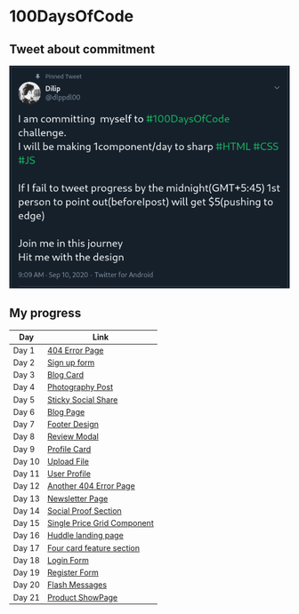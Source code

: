 # 100DaysOfCode

## Tweet about commitment

[![Official Tweet about commitment toward #100DayOfCode](tweet.png)](https://twitter.com/dlppdl00/status/1303897091802935296)

## My progress

| Day    | Link           |
| ------ | -------------- |
| Day 1  | [404 Error Page](https://dlppdl.github.io/100dayschallange/Day01/)|
| Day 2  | [Sign up form](https://dlppdl.github.io/100dayschallange/Day02/) |
| Day 3  | [Blog Card](https://dlppdl.github.io/100dayschallange/Day03/)|
| Day 4  | [Photography Post](https://dlppdl.github.io/100dayschallange/Day04/)|
| Day 5  | [Sticky Social Share](https://dlppdl.github.io/100dayschallange/Day05/)|
| Day 6  | [Blog Page](https://dlppdl.github.io/100dayschallange/Day06/)|
| Day 7  | [Footer Design](https://dlppdl.github.io/100dayschallange/Day07)|
| Day 8  | [Review Modal](https://dlppdl.github.io/100dayschallange/Day08)|
| Day 9  | [Profile Card](https://dlppdl.github.io/100dayschallange/Day09)|
| Day 10  | [Upload File](https://dlppdl.github.io/100dayschallange/Day10)|
| Day 11  | [User Profile](https://dlppdl.github.io/100dayschallange/Day11)|
| Day 12  | [Another 404 Error Page](https://dlppdl.github.io/100dayschallange/Day12)|
| Day 13  | [Newsletter Page](https://dlppdl.github.io/100dayschallange/Day13)|
| Day 14  | [Social Proof Section](https://dlppdl.github.io/100dayschallange/Day14)|
| Day 15  | [Single Price Grid Component](https://dlppdl.github.io/100dayschallange/Day15)|
| Day 16  | [Huddle landing page](https://dlppdl.github.io/100dayschallange/Day16)|
| Day 17  | [Four card feature section](https://dlppdl.github.io/100dayschallange/Day17)|
| Day 18  | [Login Form](https://dlppdl.github.io/100dayschallange/Day18)|
| Day 19  | [Register Form](https://dlppdl.github.io/100dayschallange/Day19)|
| Day 20  | [Flash Messages](https://dlppdl.github.io/100dayschallange/Day20)|
| Day 21  | [Product ShowPage](https://dlppdl.github.io/100dayschallange/Day21)|